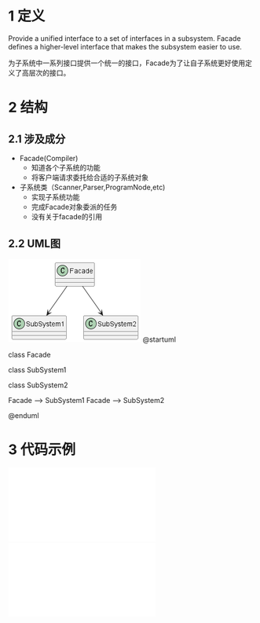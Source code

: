 
# 1 定义

Provide a unified interface to a set of interfaces in a subsystem. Facade defines a
higher-level interface that makes the subsystem easier to use.

为子系统中一系列接口提供一个统一的接口，Facade为了让自子系统更好使用定义了高层次的接口。

# 2 结构

## 2.1 涉及成分

* Facade(Compiler)
  * 知道各个子系统的功能
  * 将客户端请求委托给合适的子系统对象
* 子系统类（Scanner,Parser,ProgramNode,etc)
  * 实现子系统功能
  * 完成Facade对象委派的任务
  * 没有关于facade的引用

## 2.2 UML图

![](../attachment/Facade01.png)
@startuml

class Facade

class SubSystem1

class SubSystem2

Facade --> SubSystem1
Facade --> SubSystem2

@enduml


# 3 代码示例

![HeaderFile](../include/Facade.h)
![TestFile](../src/Facade.cpp)
